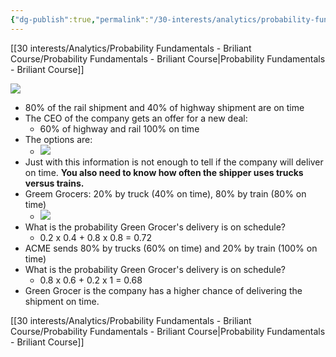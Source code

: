```yaml
---
{"dg-publish":true,"permalink":"/30-interests/analytics/probability-fundamentals-briliant-course/common-paradoxes/","dgHomeLink":true,"dgPassFrontmatter":false}
---
```


[[30 interests/Analytics/Probability Fundamentals - Briliant Course/Probability Fundamentals - Briliant Course|Probability Fundamentals - Briliant Course]]

![](https://i.imgur.com/3FKv9nW.png)

- 80% of the rail shipment and 40% of highway shipment are on time
- The CEO of the company gets an offer for a new deal:
	- 60% of highway and rail 100% on time
- The options are:
	- ![](https://i.imgur.com/JLeZFwO.png)
- Just with this information is not enough to tell if the company will deliver on time. **You also need to know how often the shipper uses trucks versus trains.**
- Greem Grocers: 20% by truck (40% on time), 80% by train (80% on time)
	- ![](https://i.imgur.com/qcY32NY.png)
- What is the probability Green Grocer's delivery is on schedule?
	- 0.2 x 0.4 + 0.8 x 0.8 = 0.72
- ACME sends 80% by trucks (60% on time) and 20% by train (100% on time)
- What is the probability Green Grocer's delivery is on schedule?
	- 0.8 x 0.6 + 0.2 x 1 = 0.68
- Green Grocer is the company has a higher chance of delivering the shipment on time.

[[30 interests/Analytics/Probability Fundamentals - Briliant Course/Probability Fundamentals - Briliant Course|Probability Fundamentals - Briliant Course]]

